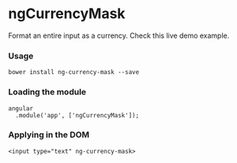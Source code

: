ngCurrencyMask
==============

Format an entire input as a currency. Check this live demo example.

### Usage
```
bower install ng-currency-mask --save
```

### Loading the module
```
angular
  .module('app', ['ngCurrencyMask']);
```

### Applying in the DOM
```
<input type="text" ng-currency-mask>
```
